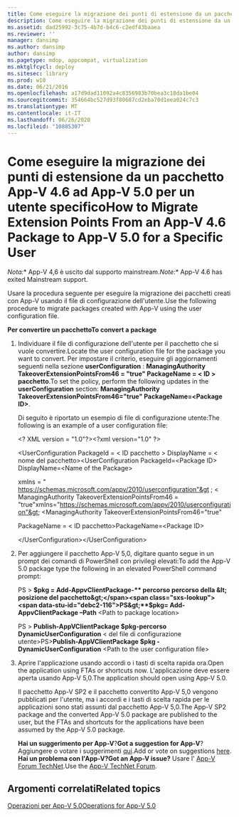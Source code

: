 ```yaml
---
title: Come eseguire la migrazione dei punti di estensione da un pacchetto App-V 4.6 ad App-V 5.0 per un utente specifico
description: Come eseguire la migrazione dei punti di estensione da un pacchetto App-V 4.6 ad App-V 5.0 per un utente specifico
ms.assetid: dad25992-3c75-4b7d-b4c6-c2edf43baaea
ms.reviewer: ''
manager: dansimp
ms.author: dansimp
author: dansimp
ms.pagetype: mdop, appcompat, virtualization
ms.mktglfcycl: deploy
ms.sitesec: library
ms.prod: w10
ms.date: 06/21/2016
ms.openlocfilehash: a17d9dad11092a4c8356983b70bea3c18da1be04
ms.sourcegitcommit: 354664bc527d93f80687cd2eba70d1eea024c7c3
ms.translationtype: MT
ms.contentlocale: it-IT
ms.lasthandoff: 06/26/2020
ms.locfileid: "10805307"
---
```

# <span data-ttu-id="debc2-103">Come eseguire la migrazione dei punti di estensione da un pacchetto App-V 4.6 ad App-V 5.0 per un utente specifico</span><span class="sxs-lookup"><span data-stu-id="debc2-103">How to Migrate Extension Points From an App-V 4.6 Package to App-V 5.0 for a Specific User</span></span>

<span data-ttu-id="debc2-104">*Nota:*\* App-V 4,6 è uscito dal supporto mainstream.</span><span class="sxs-lookup"><span data-stu-id="debc2-104">*Note:*\* App-V 4.6 has exited Mainstream support.</span></span>

<span data-ttu-id="debc2-105">Usare la procedura seguente per eseguire la migrazione dei pacchetti creati con App-V usando il file di configurazione dell'utente.</span><span class="sxs-lookup"><span data-stu-id="debc2-105">Use the following procedure to migrate packages created with App-V using the user configuration file.</span></span>

**<span data-ttu-id="debc2-106">Per convertire un pacchetto</span><span class="sxs-lookup"><span data-stu-id="debc2-106">To convert a package</span></span>**

1. <span data-ttu-id="debc2-107">Individuare il file di configurazione dell'utente per il pacchetto che si vuole convertire.</span><span class="sxs-lookup"><span data-stu-id="debc2-107">Locate the user configuration file for the package you want to convert.</span></span> <span data-ttu-id="debc2-108">Per impostare il criterio, eseguire gli aggiornamenti seguenti nella sezione **userConfiguration** : **ManagingAuthority TakeoverExtensionPointsFrom46 = "true" PackageName = &lt; ID &gt; pacchetto**.</span><span class="sxs-lookup"><span data-stu-id="debc2-108">To set the policy, perform the following updates in the **userConfiguration** section: **ManagingAuthority TakeoverExtensionPointsFrom46="true" PackageName=&lt;Package ID&gt;**.</span></span>

   <span data-ttu-id="debc2-109">Di seguito è riportato un esempio di file di configurazione utente:</span><span class="sxs-lookup"><span data-stu-id="debc2-109">The following is an example of a user configuration file:</span></span>

   <span data-ttu-id="debc2-110">&lt;? XML version = "1.0"?&gt;</span><span class="sxs-lookup"><span data-stu-id="debc2-110">&lt;?xml version="1.0" ?&gt;</span></span>

   <span data-ttu-id="debc2-111">&lt;UserConfiguration PackageId = &lt; ID pacchetto &gt; DisplayName = &lt; nome del pacchetto&gt;</span><span class="sxs-lookup"><span data-stu-id="debc2-111">&lt;UserConfiguration PackageId=&lt;Package ID&gt; DisplayName=&lt;Name of the Package&gt;</span></span>

   <span data-ttu-id="debc2-112">xmlns = " <https://schemas.microsoft.com/appv/2010/userconfiguration"&gt> ; &lt; ManagingAuthority TakeoverExtensionPointsFrom46 = "true"</span><span class="sxs-lookup"><span data-stu-id="debc2-112">xmlns="<https://schemas.microsoft.com/appv/2010/userconfiguration"&gt>; &lt;ManagingAuthority TakeoverExtensionPointsFrom46="true"</span></span>

   <span data-ttu-id="debc2-113">PackageName = &lt; ID pacchetto&gt;</span><span class="sxs-lookup"><span data-stu-id="debc2-113">PackageName=&lt;Package ID&gt;</span></span>

   <span data-ttu-id="debc2-114">&lt;/UserConfiguration&gt;</span><span class="sxs-lookup"><span data-stu-id="debc2-114">&lt;/UserConfiguration&gt;</span></span>

2. <span data-ttu-id="debc2-115">Per aggiungere il pacchetto App-V 5,0, digitare quanto segue in un prompt dei comandi di PowerShell con privilegi elevati:</span><span class="sxs-lookup"><span data-stu-id="debc2-115">To add the App-V 5.0 package type the following in an elevated PowerShell command prompt:</span></span>

   <span data-ttu-id="debc2-116">PS &gt; **$pkg = Add-AppvClientPackage-** percorso percorso della &lt; posizione del pacchetto&gt;</span><span class="sxs-lookup"><span data-stu-id="debc2-116">PS&gt;**$pkg= Add-AppvClientPackage –Path** &lt;Path to package location&gt;</span></span>

   <span data-ttu-id="debc2-117">PS &gt; **Publish-AppVClientPackage $pkg-percorso DynamicUserConfiguration** &lt; del file di configurazione utente&gt;</span><span class="sxs-lookup"><span data-stu-id="debc2-117">PS&gt;**Publish-AppVClientPackage $pkg -DynamicUserConfiguration** &lt;Path to the user configuration file&gt;</span></span>

3. <span data-ttu-id="debc2-118">Aprire l'applicazione usando accordi o i tasti di scelta rapida ora.</span><span class="sxs-lookup"><span data-stu-id="debc2-118">Open the application using FTAs or shortcuts now.</span></span> <span data-ttu-id="debc2-119">L'applicazione deve essere aperta usando App-V 5,0.</span><span class="sxs-lookup"><span data-stu-id="debc2-119">The application should open using App-V 5.0.</span></span>

   <span data-ttu-id="debc2-120">Il pacchetto App-V SP2 e il pacchetto convertito App-V 5,0 vengono pubblicati per l'utente, ma i accordi e i tasti di scelta rapida per le applicazioni sono stati assunti dal pacchetto App-V 5,0.</span><span class="sxs-lookup"><span data-stu-id="debc2-120">The App-V SP2 package and the converted App-V 5.0 package are published to the user, but the FTAs and shortcuts for the applications have been assumed by the App-V 5.0 package.</span></span>

   <span data-ttu-id="debc2-121">**Hai un suggerimento per App-V**?</span><span class="sxs-lookup"><span data-stu-id="debc2-121">**Got a suggestion for App-V**?</span></span> <span data-ttu-id="debc2-122">Aggiungere o votare i suggerimenti [qui](http://appv.uservoice.com/forums/280448-microsoft-application-virtualization).</span><span class="sxs-lookup"><span data-stu-id="debc2-122">Add or vote on suggestions [here](http://appv.uservoice.com/forums/280448-microsoft-application-virtualization).</span></span> **<span data-ttu-id="debc2-123">Hai un problema con l'App-V?</span><span class="sxs-lookup"><span data-stu-id="debc2-123">Got an App-V issue?</span></span>** <span data-ttu-id="debc2-124">Usare l' [App-V Forum TechNet](https://social.technet.microsoft.com/Forums/home?forum=mdopappv).</span><span class="sxs-lookup"><span data-stu-id="debc2-124">Use the [App-V TechNet Forum](https://social.technet.microsoft.com/Forums/home?forum=mdopappv).</span></span>

## <span data-ttu-id="debc2-125">Argomenti correlati</span><span class="sxs-lookup"><span data-stu-id="debc2-125">Related topics</span></span>


[<span data-ttu-id="debc2-126">Operazioni per App-V 5.0</span><span class="sxs-lookup"><span data-stu-id="debc2-126">Operations for App-V 5.0</span></span>](operations-for-app-v-50.md)

 

 





